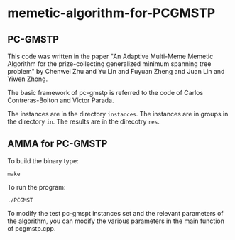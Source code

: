 # memetic-algorithm-for-PCGMSTP
## PC-GMSTP
This code was written in the paper "An Adaptive Multi-Meme Memetic Algorithm for the prize-collecting generalized minimum spanning tree problem" by Chenwei Zhu and Yu Lin and Fuyuan Zheng and Juan Lin and Yiwen Zhong.

The basic framework of pc-gmstp is referred to the code of Carlos Contreras-Bolton and Víctor Parada. 

The instances are in the directory `instances`. The instances are in groups in the directory `in`. The results are in the direcotry `res`.

## AMMA for PC-GMSTP

To build the binary type:
```
make
```
To run the program:
```
./PCGMST
```

To modify the test pc-gmspt instances set and the relevant parameters of the algorithm, you can modify the various parameters in the main function of pcgmstp.cpp.
